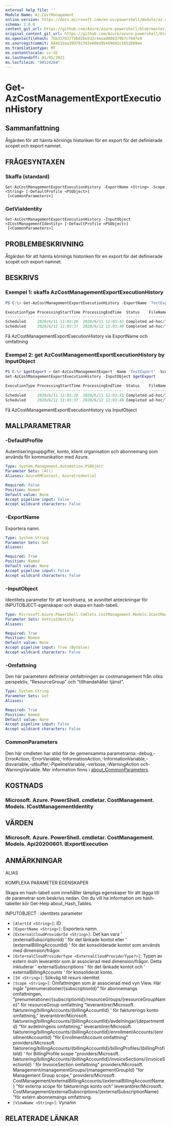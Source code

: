 ```yaml
---
external help file: ''
Module Name: Az.CostManagement
online version: https://docs.microsoft.com/en-us/powershell/module/az.costmanagement/get-azcostmanagementexportexecutionhistory
schema: 2.0.0
content_git_url: https://github.com/Azure/azure-powershell/blob/master/src/CostManagement/help/Get-AzCostManagementExportExecutionHistory.md
original_content_git_url: https://github.com/Azure/azure-powershell/blob/master/src/CostManagement/help/Get-AzCostManagementExportExecutionHistory.md
ms.openlocfilehash: 7bb337837f9bd2be532c4eead8d8379b7cf04fe9
ms.sourcegitcommit: 68451baa389791703e666d95469602c5652609ee
ms.translationtype: MT
ms.contentlocale: sv-SE
ms.lasthandoff: 01/05/2021
ms.locfileid: "98524284"
---
```

# Get-AzCostManagementExportExecutionHistory

## Sammanfattning
Åtgärden för att hämta körnings historiken för en export för det definierade scopet och export namnet.

## FRÅGESYNTAXEN

### Skaffa (standard)
```
Get-AzCostManagementExportExecutionHistory -ExportName <String> -Scope <String> [-DefaultProfile <PSObject>]
 [<CommonParameters>]
```

### GetViaIdentity
```
Get-AzCostManagementExportExecutionHistory -InputObject <ICostManagementIdentity> [-DefaultProfile <PSObject>]
 [<CommonParameters>]
```

## PROBLEMBESKRIVNING
Åtgärden för att hämta körnings historiken för en export för det definierade scopet och export namnet.

## BESKRIVS

### Exempel 1: skaffa AzCostManagementExportExecutionHistory
```powershell
PS C:\> Get-AzCostManagementExportExecutionHistory -ExportName 'TestExport' -Scope 'subscriptions/**********'

ExecutionType ProcessingStartTime ProcessingEndTime  Status    FileName
------------- ------------------- -----------------  ------    --------
Scheduled     2020/6/11 12:03:20  2020/6/11 12:03:43 Completed ad-hoc/TestExport/20200601-20200630/TestExport_00000000-0000-0000-0000-000000000000.csv
Scheduled     2020/6/12 12:03:37  2020/6/12 12:03:48 Completed ad-hoc/TestExport/20200601-20200630/TestExport_00000000-0000-0000-0000-000000000000.csv
```

Få AzCostManagementExportExecutionHistory via ExportName och omfattning

### Exempel 2: get AzCostManagementExportExecutionHistory by InputObject
```powershell
PS C:\> $getExport = Get-AzCostManagementExport -Name 'TestExport' -Scope 'subscriptions/**********'
Get-AzCostManagementExportExecutionHistory -InputObject $getExport

ExecutionType ProcessingStartTime ProcessingEndTime  Status    FileName
------------- ------------------- -----------------  ------    --------
Scheduled     2020/6/11 12:03:20  2020/6/11 12:03:43 Completed ad-hoc/TestExport/20200601-20200630/TestExport_00000000-0000-0000-0000-000000000000.csv
Scheduled     2020/6/12 12:03:37  2020/6/12 12:03:48 Completed ad-hoc/TestExport/20200601-20200630/
```

Få AzCostManagementExportExecutionHistory via InputObject

## MALLPARAMETRAR

### -DefaultProfile
Autentiseringsuppgifter, konto, klient organisation och abonnemang som används för kommunikation med Azure.

```yaml
Type: System.Management.Automation.PSObject
Parameter Sets: (All)
Aliases: AzureRMContext, AzureCredential

Required: False
Position: Named
Default value: None
Accept pipeline input: False
Accept wildcard characters: False
```

### -ExportName
Exportera namn.

```yaml
Type: System.String
Parameter Sets: Get
Aliases:

Required: True
Position: Named
Default value: None
Accept pipeline input: False
Accept wildcard characters: False
```

### -InputObject
Identitets parameter för att konstruera, se avsnittet anteckningar för INPUTOBJECT-egenskaper och skapa en hash-tabell.

```yaml
Type: Microsoft.Azure.PowerShell.Cmdlets.CostManagement.Models.ICostManagementIdentity
Parameter Sets: GetViaIdentity
Aliases:

Required: True
Position: Named
Default value: None
Accept pipeline input: True (ByValue)
Accept wildcard characters: False
```

### -Omfattning
Den här parametern definierar omfattningen av costmanagement från olika perspektiv, "ResourceGroup" och "tillhandahåller tjänst".

```yaml
Type: System.String
Parameter Sets: Get
Aliases:

Required: True
Position: Named
Default value: None
Accept pipeline input: False
Accept wildcard characters: False
```

### CommonParameters
Den här cmdleten har stöd för de gemensamma parametrarna:-debug,-ErrorAction,-ErrorVariable,-InformationAction,-InformationVariable,-disvariable,-utbuffer,-PipelineVariable,-verbose,-WarningAction och-WarningVariable. Mer information finns i [about_CommonParameters](http://go.microsoft.com/fwlink/?LinkID=113216).

## KOSTNADS

### Microsoft. Azure. PowerShell. cmdletar. CostManagement. Models. ICostManagementIdentity

## VÄRDEN

### Microsoft. Azure. PowerShell. cmdletar. CostManagement. Models. Api20200601. IExportExecution

## ANMÄRKNINGAR

ALIAS

KOMPLEXA PARAMETER EGENSKAPER

Skapa en hash-tabell som innehåller lämpliga egenskaper för att lägga till de parametrar som beskrivs nedan. Om du vill ha information om hash-tabeller kör Get-Help about_Hash_Tables.


INPUTOBJECT <ICostManagementIdentity> : identitets parameter
  - `[AlertId <String>]`: ID
  - `[ExportName <String>]`: Exportera namn.
  - `[ExternalCloudProviderId <String>]`: Det kan vara ' {externalSubscriptionId} ' för det länkade kontot eller ' {externalBillingAccountId} ' för det konsoliderade kontot som används med dimension/frågor.
  - `[ExternalCloudProviderType <ExternalCloudProviderType?>]`: Typen av extern moln leverantör som är associerad med dimension/frågor. Detta inkluderar ' externalSubscriptions ' för det länkade kontot och ' externalBillingAccounts ' för konsoliderat konto.
  - `[Id <String>]`: Sökväg till resurs identitet
  - `[Scope <String>]`: Omfattningen som är associerad med vyn View. Här ingår "prenumerationer/{subscriptionId}" för abonnemangs omfattningen, "prenumerationer/{subscriptionId}/resourceGroups/{resourceGroupName}" för resourceGroup omfattning "leverantörer/Microsoft. fakturering/billingAccounts/{billingAccountId} ' för fakturerings konto omfattning," leverantörer/Microsoft. fakturering/billingAccounts/{billingAccountId}/avdelningar/{departmentId} "för avdelningens omfattning," leverantörer/Microsoft. fakturering/billingAccounts/{billingAccountId}/enrollmentAccounts/{enrollmentAccountId} "för EnrollmentAccount omfattning" providers/Microsoft. fakturering/billingAccounts/{billingAccountId}/billingProfiles/{billingProfileId} ' for BillingProfile scope "providers/Microsoft. fakturering/billingAccounts/{billingAccountId}/invoiceSections/{invoiceSectionId} ' för InvoiceSection omfattning" providers/Microsoft. Management/managementGroups/{managementGroupId} "for Management Group scope," providers/Microsoft. CostManagement/externalBillingAccounts/{externalBillingAccountName} "för externa scope för fakturerings konto och" leverantörer/Microsoft. CostManagement/externalSubscriptions/{externalSubscriptionName} "för extern abonnemangs omfattning.
  - `[ViewName <String>]`: Vynamn

## RELATERADE LÄNKAR


